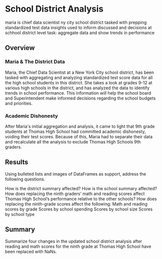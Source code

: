 # School District Analysis
maria is chief data scientist ny city school district
tasked with prepping standardized test data
insights used to inform discussed and decisions at schhool district level
task: aggregate data and show trends in performance

## Overview
### Maria & The District Data
Maria, the Chief Data Scientist at a New York City school district, has been tasked with aggregating and analyzing standardized test score data for all the high school students in this district. She takes a look at grades 9-12 at various high schools in the district, and has analyzed the data to identify trends in school performance. This information will help the school board and Superintendent make informed decisions regarding the school budgets and priorities. 

### Academic Dishonesty
After Maria's initial aggregation and analysis, it came to light that 9th grade students at Thomas High School had committed academic dishonesty, voiding their test scores. Because of this, Maria had to separate their data and recalculate all the analysis to exclude Thomas High Schools 9th graders.

## Results
Using bulleted lists and images of DataFrames as support, address the following questions.

How is the district summary affected?
How is the school summary affected?
How does replacing the ninth graders’ math and reading scores affect Thomas High School’s performance relative to the other schools?
How does replacing the ninth-grade scores affect the following:
Math and reading scores by grade
Scores by school spending
Scores by school size
Scores by school type

## Summary
Summarize four changes in the updated school district analysis after reading and math scores for the ninth grade at Thomas High School have been replaced with NaNs.
